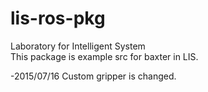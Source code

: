 # lis-ros-pkg
Laboratory for Intelligent System  
This package is example src for baxter in LIS.

-2015/07/16 Custom gripper is changed.


